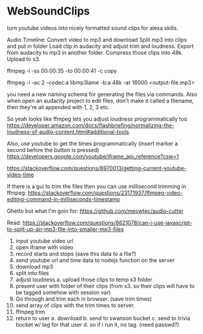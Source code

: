 # WebSoundClips
turn youtube videos into nicely formatted sound clips for alexa skills.

Audio Timeline: Convert video to mp3 and download Split mp3 into clips and put in folder Load clip in audacity and adjust trim and loudness. Export from audacity to mp3 in another folder. Compress those clips into 48k. Upload to s3.

ffmpeg -i -ss 00:00:35 -to 00:00:41 -c copy

ffmpeg -i -ac 2 -codec:a libmp3lame -b:a 48k -ar 16000 <output-file.mp3>

you need a new naming schema for generating the files via commands. Also when open an audacity project to edit files, don't make it called a filename, then they're all appended with 1, 2, 3 etc.

So yeah looks like ffmpeg lets you adjust loudness programmatically too https://developer.amazon.com/docs/flashbriefing/normalizing-the-loudness-of-audio-content.html#additional-tools

Also, use youtube to get the times programmatically (insert marker a second before the button is pressed) https://developers.google.com/youtube/iframe_api_reference?csw=1

https://stackoverflow.com/questions/6970013/getting-current-youtube-video-time

If there is a gui to trim the files then you can use millisecond trimming in ffmpeg: https://stackoverflow.com/questions/23171937/ffmpeg-video-editing-command-in-milliseconds-timestamp

Ghetto but what I'm goin for: https://github.com/meowtec/audio-cutter

Read: https://stackoverflow.com/questions/8621078/can-i-use-javascript-to-split-up-an-mp3-file-into-smaller-mp3-files

1. input youtube video url
2. open iframe with video
3. record starts and stops (save this data to a file?)
4. send youtube url and time data to nodejs function on the server
5. download mp3
6. split into files
7. adjust loudness
  a. upload those clips to temp s3 folder
8. present user with folder of their clips (from s3. so their clips will have to be tagged somehow with session var)
9. Go through and trim each in browser. (save trim times)
10. send array of clips with the trim times to server.
11. ffmpeg trim
12. return to user
  a. download
  b. send to swanson bucket
  c. send to trivia bucket w/ tag for that user
  d. so if i run it, no tag. (need passwd?)
